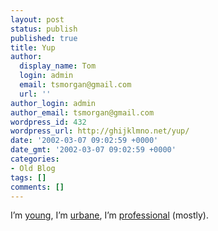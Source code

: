 ```yaml
---
layout: post
status: publish
published: true
title: Yup
author:
  display_name: Tom
  login: admin
  email: tsmorgan@gmail.com
  url: ''
author_login: admin
author_email: tsmorgan@gmail.com
wordpress_id: 432
wordpress_url: http://ghijklmno.net/yup/
date: '2002-03-07 09:02:59 +0000'
date_gmt: '2002-03-07 09:02:59 +0000'
categories:
- Old Blog
tags: []
comments: []
---
```

<!-- more -->

<p>I&#8217;m <a target="_blank" href="http://www.dictionary.com/search?q=young">young</a>, I&#8217;m <a target="_blank" href="http://www.dictionary.com/search?q=urbane">urbane</a>, I&#8217;m <a target="_blank" href="http://www.dictionary.com/search?q=professional">professional</a> (mostly).</p>

